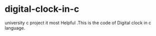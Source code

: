 # digital-clock-in-c
university c project it most Helpful .This is the code of Digital clock in c language.
